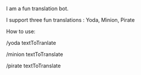 <p>I am a fun translation bot.</p>
<p>I support three fun translations : Yoda, Minion, Pirate</p>
<p>How to use:</p>
<p>/yoda textToTranlate</p>
<p>/minion textToTranslate</p>
<p>/pirate textToTranslate</p>
